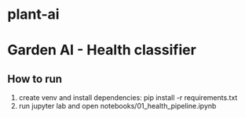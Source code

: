 # plant-ai

# Garden AI - Health classifier

## How to run
1. create venv and install dependencies:
   pip install -r requirements.txt
2. run jupyter lab and open notebooks/01_health_pipeline.ipynb
